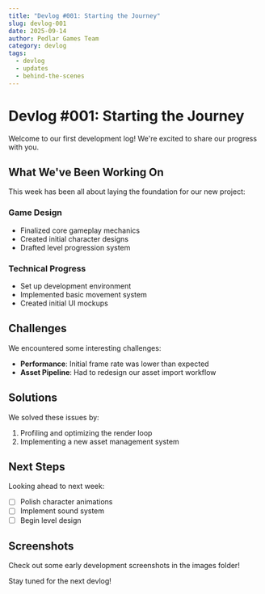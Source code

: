 ```yaml
---
title: "Devlog #001: Starting the Journey"
slug: devlog-001
date: 2025-09-14
author: Pedlar Games Team
category: devlog
tags:
  - devlog
  - updates
  - behind-the-scenes
---
```


# Devlog #001: Starting the Journey

Welcome to our first development log! We're excited to share our progress with you.

## What We've Been Working On

This week has been all about laying the foundation for our new project:

### Game Design
- Finalized core gameplay mechanics
- Created initial character designs
- Drafted level progression system

### Technical Progress
- Set up development environment
- Implemented basic movement system
- Created initial UI mockups

## Challenges

We encountered some interesting challenges:
- **Performance**: Initial frame rate was lower than expected
- **Asset Pipeline**: Had to redesign our asset import workflow

## Solutions

We solved these issues by:
1. Profiling and optimizing the render loop
2. Implementing a new asset management system

## Next Steps

Looking ahead to next week:
- [ ] Polish character animations
- [ ] Implement sound system
- [ ] Begin level design

## Screenshots

Check out some early development screenshots in the images folder!

Stay tuned for the next devlog!

